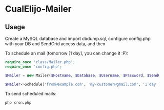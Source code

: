 # CualElijo-Mailer

## Usage

Create a MySQL database and import dbdump.sql, configure config.php with your DB and SendGrid access data, and then

To schedule an mail (tomorrow [1 day], you can change it :P): 

```php
require_once 'class/Mailer.php';
require_once 'config.php';

$Mailer = new Mailer($Hostname, $Database, $Username, $Password, $SendGridAPIKey);

$Mailer->Schedule('from@example.com', 'my-customer@gmail.com', '1 day', 'The subject', 'The HTML body');
```

To send scheduled mails: 

```
php cron.php
```